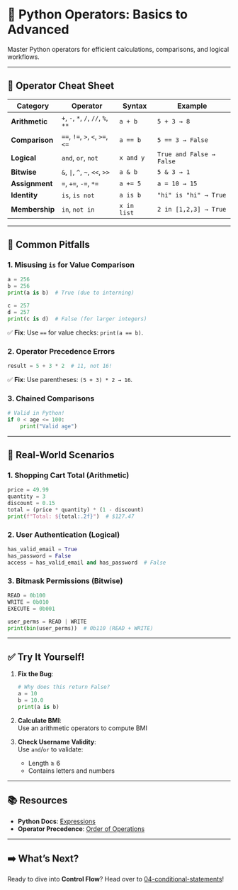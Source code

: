 # 🎯 Python Operators: Basics to Advanced

Master Python operators for efficient calculations, comparisons, and logical workflows.  

---

## 🧩 Operator Cheat Sheet  
| Category | Operator | Syntax | Example |  
|----------|----------|--------|---------|  
| **Arithmetic** | `+`, `-`, `*`, `/`, `//`, `%`, `**` | `a + b` | `5 + 3 → 8` |  
| **Comparison** | `==`, `!=`, `>`, `<`, `>=`, `<=` | `a == b` | `5 == 3 → False` |  
| **Logical** | `and`, `or`, `not` | `x and y` | `True and False → False` |  
| **Bitwise** | `&`, `\|`, `^`, `~`, `<<`, `>>` | `a & b` | `5 & 3 → 1` |  
| **Assignment** | `=`, `+=`, `-=`, `*=` | `a += 5` | `a = 10 → 15` |  
| **Identity** | `is`, `is not` | `a is b` | `"hi" is "hi" → True` |  
| **Membership** | `in`, `not in` | `x in list` | `2 in [1,2,3] → True` |  

---

## 🚨 Common Pitfalls  
### 1. **Misusing `is` for Value Comparison**  
```python  
a = 256  
b = 256  
print(a is b)  # True (due to interning)  

c = 257  
d = 257  
print(c is d)  # False (for larger integers)  
```  
✅ **Fix**: Use `==` for value checks: `print(a == b)`.  

### 2. **Operator Precedence Errors**  
```python  
result = 5 + 3 * 2  # 11, not 16!  
```  
✅ **Fix**: Use parentheses: `(5 + 3) * 2 → 16`.  

### 3. **Chained Comparisons**  
```python  
# Valid in Python!  
if 0 < age <= 100:  
    print("Valid age")  
```  

---

## 🔄 Real-World Scenarios  
### 1. **Shopping Cart Total (Arithmetic)**  
```python  
price = 49.99  
quantity = 3  
discount = 0.15  
total = (price * quantity) * (1 - discount)  
print(f"Total: ${total:.2f}")  # $127.47  
```  

### 2. **User Authentication (Logical)**  
```python  
has_valid_email = True  
has_password = False  
access = has_valid_email and has_password  # False  
```  

### 3. **Bitmask Permissions (Bitwise)**  
```python  
READ = 0b100  
WRITE = 0b010  
EXECUTE = 0b001  

user_perms = READ | WRITE  
print(bin(user_perms))  # 0b110 (READ + WRITE)  
```  

---

## ✅ Try It Yourself!  
1. **Fix the Bug**:  
   ```python  
   # Why does this return False?  
   a = 10  
   b = 10.0  
   print(a is b)  
   ```  

2. **Calculate BMI**:  
   Use an arithmetic operators to compute BMI  

3. **Check Username Validity**:  
   Use `and`/`or` to validate:  
   - Length ≥ 6  
   - Contains letters and numbers  

---

## 📚 Resources  
- **Python Docs**: [Expressions](https://docs.python.org/3/reference/expressions.html)  
- **Operator Precedence**: [Order of Operations](https://docs.python.org/3/reference/expressions.html#operator-precedence)  

---

## ➡️ What’s Next?  
Ready to dive into **Control Flow**? Head over to [04-conditional-statements](/04-conditional-statements)!  

